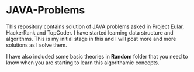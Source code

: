 # JAVA-Problems
This repository contains solution of JAVA problems asked in Project Eular, HackerRank and TopCoder. I have started learning data structure and algorithms. This is my initial stage in this and I will post more and more solutions as I solve them.

I have also included some basic theories in **Random** folder that you need to know when you are starting to learn this algorithamic concepts.
